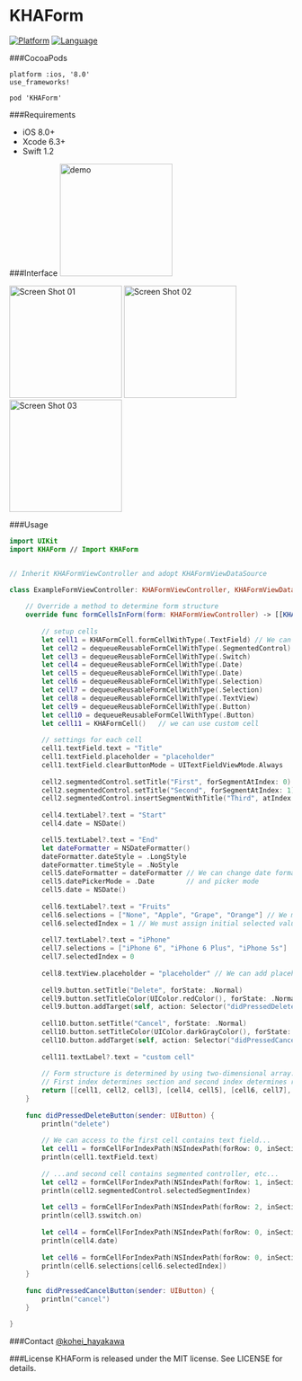 # KHAForm

[![Platform](http://img.shields.io/badge/platform-ios-blue.svg?style=flat
)](https://developer.apple.com/iphone/index.action)
[![Language](http://img.shields.io/badge/language-swift-brightgreen.svg?style=flat
)](https://developer.apple.com/swift)

###CocoaPods
~~~
platform :ios, '8.0'
use_frameworks!

pod 'KHAForm'
~~~

###Requirements
* iOS 8.0+
* Xcode 6.3+
* Swift 1.2

###Interface
<img alt="demo" src="https://raw.githubusercontent.com/wiki/KoheiHayakawa/KHAForm/images/demo.gif" width="200"/>

<img alt="Screen Shot 01" src="https://raw.githubusercontent.com/wiki/KoheiHayakawa/KHAForm/images/screen_shot_01.png" width="200"/>
<img alt="Screen Shot 02" src="https://raw.githubusercontent.com/wiki/KoheiHayakawa/KHAForm/images/screen_shot_02.png" width="200"/>
<img alt="Screen Shot 03" src="https://raw.githubusercontent.com/wiki/KoheiHayakawa/KHAForm/images/screen_shot_03.png" width="200"/>

###Usage
```swift
import UIKit
import KHAForm // Import KHAForm


// Inherit KHAFormViewController and adopt KHAFormViewDataSource

class ExampleFormViewController: KHAFormViewController, KHAFormViewDataSource {
    
    // Override a method to determine form structure
    override func formCellsInForm(form: KHAFormViewController) -> [[KHAFormCell]] {
        
        // setup cells
        let cell1 = KHAFormCell.formCellWithType(.TextField) // We can init form cell with type.
        let cell2 = dequeueReusableFormCellWithType(.SegmentedControl) // But it's better to dequeue.
        let cell3 = dequeueReusableFormCellWithType(.Switch)
        let cell4 = dequeueReusableFormCellWithType(.Date)
        let cell5 = dequeueReusableFormCellWithType(.Date)
        let cell6 = dequeueReusableFormCellWithType(.Selection)
        let cell7 = dequeueReusableFormCellWithType(.Selection)
        let cell8 = dequeueReusableFormCellWithType(.TextView)
        let cell9 = dequeueReusableFormCellWithType(.Button)
        let cell10 = dequeueReusableFormCellWithType(.Button)
        let cell11 = KHAFormCell()   // we can use custom cell
        
        // settings for each cell
        cell1.textField.text = "Title"
        cell1.textField.placeholder = "placeholder"
        cell1.textField.clearButtonMode = UITextFieldViewMode.Always
        
        cell2.segmentedControl.setTitle("First", forSegmentAtIndex: 0)
        cell2.segmentedControl.setTitle("Second", forSegmentAtIndex: 1)
        cell2.segmentedControl.insertSegmentWithTitle("Third", atIndex: 2, animated: false) // Add segment
        
        cell4.textLabel?.text = "Start"
        cell4.date = NSDate()

        cell5.textLabel?.text = "End"
        let dateFormatter = NSDateFormatter()
        dateFormatter.dateStyle = .LongStyle
        dateFormatter.timeStyle = .NoStyle
        cell5.dateFormatter = dateFormatter // We can change date format
        cell5.datePickerMode = .Date        // and picker mode
        cell5.date = NSDate()
        
        cell6.textLabel?.text = "Fruits"
        cell6.selections = ["None", "Apple", "Grape", "Orange"] // We must init selection list
        cell6.selectedIndex = 1 // We must assign initial selected value
        
        cell7.textLabel?.text = "iPhone"
        cell7.selections = ["iPhone 6", "iPhone 6 Plus", "iPhone 5s"]
        cell7.selectedIndex = 0
        
        cell8.textView.placeholder = "placeholder" // We can add placeholder on textview
        
        cell9.button.setTitle("Delete", forState: .Normal)
        cell9.button.setTitleColor(UIColor.redColor(), forState: .Normal)
        cell9.button.addTarget(self, action: Selector("didPressedDeleteButton:"), forControlEvents: UIControlEvents.TouchUpInside)
        
        cell10.button.setTitle("Cancel", forState: .Normal)
        cell10.button.setTitleColor(UIColor.darkGrayColor(), forState: .Normal)
        cell10.button.addTarget(self, action: Selector("didPressedCancelButton:"), forControlEvents: UIControlEvents.TouchUpInside)
        
        cell11.textLabel?.text = "custom cell"
        
        // Form structure is determined by using two-dimensional array.
        // First index determines section and second index determines row.
        return [[cell1, cell2, cell3], [cell4, cell5], [cell6, cell7], [cell8], [cell9, cell10], [cell11]]
    }
    
    func didPressedDeleteButton(sender: UIButton) {
        println("delete")
        
        // We can access to the first cell contains text field...
        let cell1 = formCellForIndexPath(NSIndexPath(forRow: 0, inSection: 0))
        println(cell1.textField.text)
        
        // ...and second cell contains segmented controller, etc...
        let cell2 = formCellForIndexPath(NSIndexPath(forRow: 1, inSection: 0))
        println(cell2.segmentedControl.selectedSegmentIndex)
        
        let cell3 = formCellForIndexPath(NSIndexPath(forRow: 2, inSection: 0))
        println(cell3.sswitch.on)
        
        let cell4 = formCellForIndexPath(NSIndexPath(forRow: 0, inSection: 1))
        println(cell4.date)
        
        let cell6 = formCellForIndexPath(NSIndexPath(forRow: 0, inSection: 2))
        println(cell6.selections[cell6.selectedIndex])
    }
    
    func didPressedCancelButton(sender: UIButton) {
        println("cancel")
    }

}
```

###Contact
[@kohei_hayakawa](https://twitter.com/kohei_hayakawa)

###License
KHAForm is released under the MIT license. See LICENSE for details.

